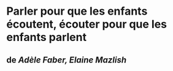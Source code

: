 # Parler pour que les enfants écoutent, écouter pour que les enfants parlent    

## de _Adèle Faber, Elaine Mazlish_
